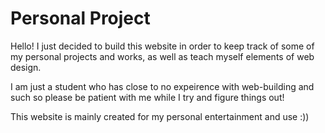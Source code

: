 Personal Project
====================

Hello! I just decided to build this website in order to keep track of some of my personal projects and works, as well as teach myself elements of web design.

I am just a student who has close to no expeirence with web-building and such so please be patient with me while I try and figure things out! 


This website is mainly created for my personal entertainment and use :))

